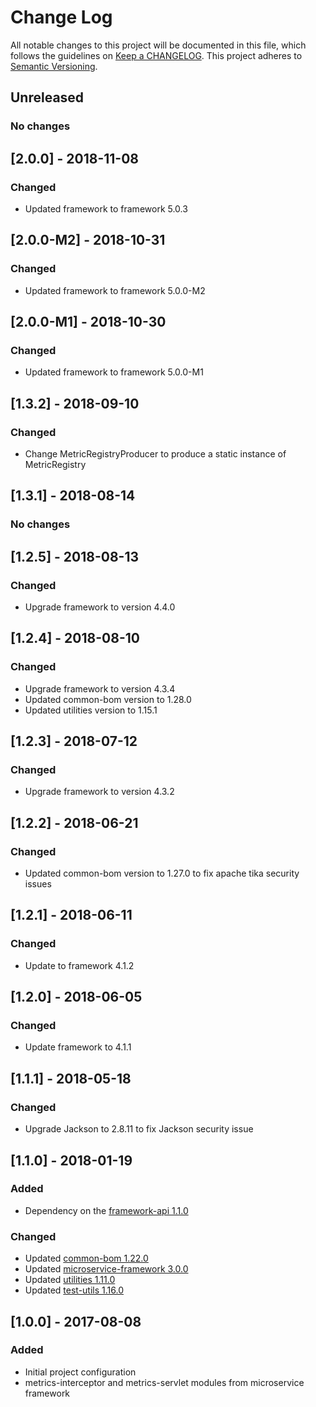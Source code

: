 # Change Log
All notable changes to this project will be documented in this file, which follows the guidelines
on [Keep a CHANGELOG](http://keepachangelog.com/). This project adheres to
[Semantic Versioning](http://semver.org/).

## Unreleased
### No changes

## [2.0.0] - 2018-11-08
### Changed
- Updated framework to framework 5.0.3 

## [2.0.0-M2] - 2018-10-31
### Changed
- Updated framework to framework 5.0.0-M2 

## [2.0.0-M1] - 2018-10-30
### Changed
- Updated framework to framework 5.0.0-M1 

## [1.3.2] - 2018-09-10
### Changed
- Change MetricRegistryProducer to produce a static instance of MetricRegistry

## [1.3.1] - 2018-08-14

### No changes

## [1.2.5] - 2018-08-13

### Changed
- Upgrade framework to version 4.4.0

## [1.2.4] - 2018-08-10

### Changed
- Upgrade framework to version 4.3.4
- Updated common-bom version to 1.28.0
- Updated utilities version to 1.15.1 

## [1.2.3] - 2018-07-12

### Changed
- Upgrade framework to version 4.3.2

## [1.2.2] - 2018-06-21

### Changed
- Updated common-bom version to 1.27.0 to fix apache tika security issues

## [1.2.1] - 2018-06-11

### Changed
- Update to framework 4.1.2

## [1.2.0] - 2018-06-05

### Changed
- Update framework to 4.1.1

## [1.1.1] - 2018-05-18

### Changed
- Upgrade Jackson to 2.8.11 to fix Jackson security issue

## [1.1.0] - 2018-01-19

### Added
- Dependency on the [framework-api 1.1.0](https://github.com/CJSCommonPlatform/framework-api)

### Changed
- Updated [common-bom 1.22.0](https://github.com/CJSCommonPlatform/maven-common-bom) 
- Updated [microservice-framework 3.0.0](https://github.com/CJSCommonPlatform/microservice_framework) 
- Updated [utilities 1.11.0](https://github.com/CJSCommonPlatform/utilities) 
- Updated [test-utils 1.16.0](https://github.com/CJSCommonPlatform/test-utils) 

## [1.0.0] - 2017-08-08

### Added
- Initial project configuration
- metrics-interceptor and metrics-servlet modules from microservice framework
